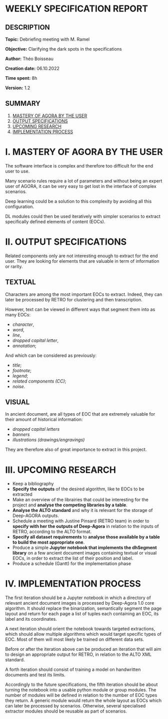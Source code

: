 # WEEKLY SPECIFICATION REPORT

## DESCRIPTION

**Topic:** Debriefing meeting with M. Ramel

**Objective:** Clarifying the dark spots in the specifications

**Author:** Théo Boisseau

**Creation date:** 06.10.2022

**Time spent:** 8h

**Version:** 1.2

## SUMMARY

1. [MASTERY OF AGORA BY THE USER](#I.)
2. [OUTPUT SPECIFICATIONS](#II.)
3. [UPCOMING RESEARCH](#III.)
4. [IMPLEMENTATION PROCESS](#IV.)


# I. MASTERY OF AGORA BY THE USER <a id="I."></a>

The software interface is complex and therefore too difficult for the end user to use.

Many scenario rules require a lot of parameters and without being an expert user of AGORA, it can be very easy to get lost in the interface of complex scenarios.

Deep learning could be a solution to this complexity by avoiding all this configuration.

DL modules could then be used iteratively with simpler scenarios to extract specifically defined elements of content (EOCs).


# II. OUTPUT SPECIFICATIONS <a id="II."></a>

Related components only are not interesting enough to extract for the end user.
They are looking for elements that are valuable in term of information or rarity.

## TEXTUAL <a id="II.TEXTUAL"></a>

Characters are among the most important EOCs to extract. Indeed, they can later be processed by RETRO for clustering and then transcription.

However, text can be viewed in different ways that segment them into as many EOCs:
- *character*,
- *word*,
- *line*,
- *dropped capital letter*,
- *annotation*;

And which can be considered as previously:
- *title*;
- *footnote*;
- *legend*;
- *related components (CC)*;
- *noise*.


## VISUAL <a id="II.VISUAL"></a>

In ancient document, are all types of EOC that are extremely valuable for their amount of historical information:
- *dropped capital letters*
- *banners*
- *illustrations (drawings/engravings)*

They are therefore also of great importance to extract in this project.


# III. UPCOMING RESEARCH <a id="III."></a>

- Keep a bibliography
- **Specify the outputs** of the desired algorithm, like te EOCs to be extracted
- Make an overview of the librairies that could be interesting for the project and **analyse the competing libraries by a table**.
- **Analyse the ALTO standard** and why it is relevant for the storage of Deep-AGORA outputs.
- Schedule a meeting with Justine Pinsard (RETRO team) in order to **specify with her the outputs of Deep-Agora** in relation to the inputs of RETRO, according to the ALTO format.
- **Specify all dataset requirements** to **analyse those available by a table to build the most appropriate one**.
- Produce a simple **Jupyter notebook that implements the dhSegment library** on a few ancient document images containing textual or visual EOCs, in order to extract the list of their position and label.
- Produce a schedule (Gantt) for the implementation phase


# IV. IMPLEMENTATION PROCESS <a id="IV."></a>

The first iteration should be a Jupyter notebook in which a directory of relevant ancient document images is processed by Deep-Agora 1.0 core algorithm.
It should replace the binarization, semantically segment the page layout and return for each page a list of tuples each containing an EOC, its label and its coordinates.

A next iteration should orient the notebook towards targeted extractions, which should allow multiple algorithms which would target specific types of EOC.
Most of them will most likely be trained on different data sets.

Before or after the iteration above can be produced an iteration that will aim to design an appropriate output for RETRO, in relation to the ALTO XML standard.

A forth iteration should consist of training a model on handwritten documents and test its limits.

Accordingly to the future specifications, the fifth iteration should be about turning the notebook into a usable python module or group modules.
The number of modules will be defined in relation to the number of EOC types they return.
A generic module would return the whole layout as EOCs which can later be processed by scenarios.
Otherwise, several specialised extractor modules should be reusable as part of scenarios.

